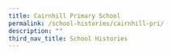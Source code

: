 ```yaml
---
title: Cairnhill Primary School
permalink: /school-histories/cairnhill-pri/
description: ""
third_nav_title: School Histories
---
```


